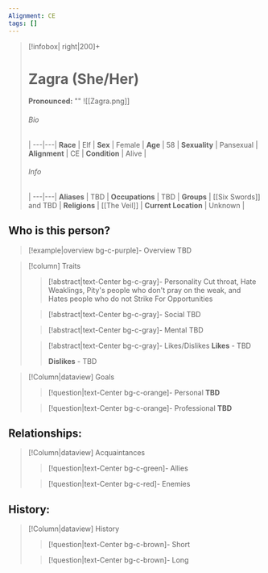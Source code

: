 ```yaml
---
Alignment: CE
tags: []
---
```

> [!infobox| right|200]+
> # Zagra (She/Her)
> **Pronounced:**  ""
> ![[Zagra.png]]
> ###### Bio
>  |
> ---|---|
> **Race** | Elf |
> **Sex** | Female |
> **Age** | 58 |
> **Sexuality** | Pansexual |
> **Alignment** | CE |
> **Condition** | Alive |
> ###### Info
>  |
> ---|---|
> **Aliases** | TBD |
> **Occupations** | TBD |
> **Groups** | [[Six Swords]] and TBD |
> **Religions** | [[The Veil]]  |
> **Current Location** | Unknown |

## Who is this person?
> [!example|overview bg-c-purple]- Overview 
> TBD


> [!column] Traits
>> [!abstract|text-Center bg-c-gray]- Personality
>>  Cut throat, Hate Weaklings, Pity's people who don't pray on the weak, and Hates people who do not Strike For Opportunities
>
>
>> [!abstract|text-Center bg-c-gray]- Social
>> TBD
>
>
>> [!abstract|text-Center bg-c-gray]- Mental
>> TBD
>
>
>> [!abstract|text-Center bg-c-gray]- Likes/Dislikes
>> **Likes** - TBD
>>  
>> **Dislikes** - TBD


> [!Column|dataview] Goals
>> [!question|text-Center bg-c-orange]- Personal
>>  **TBD**
>
>
>> [!question|text-Center bg-c-orange]- Professional
>>  **TBD**
>


## Relationships:

> [!Column|dataview] Acquaintances
>> [!question|text-Center bg-c-green]- Allies
>>   
>
>
>> [!question|text-Center bg-c-red]- Enemies
>>   
>

## History:
> [!Column|dataview] History
>> [!question|text-Center bg-c-brown]- Short
>>   
>
>
>> [!question|text-Center bg-c-brown]- Long
>>   
>
